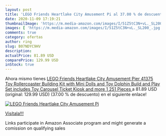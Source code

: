 ```yaml
---
layout: post
title: 'LEGO Friends Heartlake City Amusement Pi al 37.00 % de descuento'
date: 2020-11-09 17:19:21
thumbnailImage: 'https://m.media-amazon.com/images/I/51Z5tC3N+vL._SL200_.jpg'
images: [ 'https://m.media-amazon.com/images/I/51Z5tC3N+vL._SL200_.jpg' ]
comments: true
category: ofertas
author: ring
slug: B07NDYC9HV
description:
actualPrice: 81.89 USD
comparePrice: 129.99 USD
inStock: true
---
```


Ahora mismo tienes [LEGO Friends Heartlake City Amusement Pier 41375 Toy Rollercoaster Building Kit with Mini Dolls and Toy Dolphin  Build and Play Set includes Toy Carousel  Ticket Kiosk and more  1 251 Pieces ](https://www.amazon.com/dp/B07NDYC9HV/?tag=tolees-20) a 81.89 USD (original: 129.99 USD) (37.00 %  de descuento) en el siguiente enlace!

[![LEGO Friends Heartlake City Amusement Pi](https://m.media-amazon.com/images/I/51Z5tC3N+vL._SL200_.jpg)](https://www.amazon.com/dp/B07NDYC9HV/?tag=tolees-20)

[Visítala!!!](https://www.amazon.com/dp/B07NDYC9HV/?tag=tolees-20)

Links participate in Amazon Associate program and might generate a comission on qualifying sales
